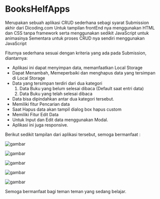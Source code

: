 ﻿# BooksHelfApps
Merupakan sebuah aplikasi CRUD sederhana sebagi syarat Submission akhir dari Dicoding.com
Untuk tampilan frontEnd nya menggunakan HTML dan CSS tanpa framework serta menggunakan sedikit JavaScript untuk animasinya
Sementara untuk proses CRUD nya sendiri menggunakan JavaScript

Fiturnya sederhana sesuai dengan kriteria yang ada pada Submission, diantarnya:
- Aplikasi ini dapat menyimpan data, memanfaatkan Local Storage
- Dapat Menambah, Memeperbaiki dan menghapus data yang tersimpan di Local Storage
- Data yang tersimpan terdiri dari dua kategori
  1. Data Buku yang belum selesai dibaca (Default saat entri data)
  2. Data Buku yang telah selesai dibaca
- Data bisa dipindahkan antar dua kategori tersebut.
- Memiliki fitur Pencarian data
- Saat Hapus data akan tampil dialog box hapus custom
- Memiliki Fitur Edit Data
- Untuk Input dan Edit data menggunakan Modal.
- Aplikasi ini juga responsive.

Berikut sedikit tampilan dari aplikasi tersebut, semoga bermanfaat : 

![gambar](https://github.com/abuzar308/BooksHelfApps/assets/66105578/c8c3d5e5-2a82-4044-9d46-4be4a87e1ad5)

![gambar](https://github.com/abuzar308/BooksHelfApps/assets/66105578/a1e034f3-6b5f-48cf-98a8-7c1be3b92077)

![gambar](https://github.com/abuzar308/BooksHelfApps/assets/66105578/82dbf2a7-c479-4097-bea3-a0e29ac322fc)

![gambar](https://github.com/abuzar308/BooksHelfApps/assets/66105578/400d928c-9432-450e-b4aa-133b9f37e675)

![gambar](https://github.com/abuzar308/BooksHelfApps/assets/66105578/950fd897-9bc8-479d-8831-6c6cde8aa135)


Semoga bermanfaat bagi teman teman yang sedang belajar. 

